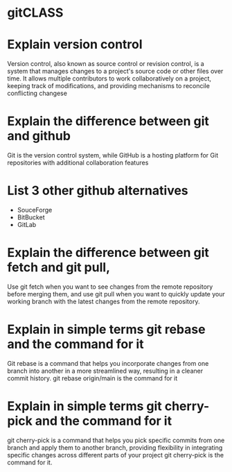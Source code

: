 # gitCLASS

# Explain version control
Version control, also known as source control or revision control, is a system that manages changes to a project's source code or other files over time. It allows multiple contributors to work collaboratively on a project, keeping track of modifications, and providing mechanisms to reconcile conflicting changese

# Explain the difference between git and github
Git is the version control system, while GitHub is a hosting platform for Git repositories with additional collaboration features

# List 3 other github alternatives
* SouceForge
* BitBucket
* GitLab

# Explain the difference between git fetch and git pull,
Use git fetch when you want to see changes from the remote repository before merging them, and use git pull when you want to quickly update your working branch with the latest changes from the remote repository.

# Explain in simple terms git rebase and the command for it
Git rebase is a command that helps you incorporate changes from one branch into another in a more streamlined way, resulting in a cleaner commit history.
git rebase origin/main is the command for it

# Explain in simple terms git cherry-pick and the command for it
git cherry-pick is a command that helps you pick specific commits from one branch and apply them to another branch, providing flexibility in integrating specific changes across different parts of your project
git cherry-pick <commit-hash> is the command for it.
